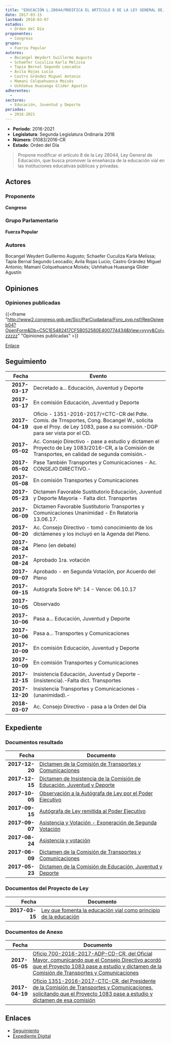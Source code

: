 ```yaml
---
title: "EDUCACIÓN L.28044/MODIFICA EL ARTÍCULO 8 DE LA LEY GENERAL DE..."
date: 2017-03-15
lastmod: 2018-03-07
estados: 
  - Orden del Día
proponentes: 
  - Congreso
grupos: 
  - Fuerza Popular
autores: 
  - Bocangel Weydert Guillermo Augusto
  - Schaefer Cuculiza Karla Melissa
  - Tapia Bernal Segundo Leocadio
  - Ávila Rojas Lucio
  - Castro Grández Miguel Antonio
  - Mamani Colquehuanca Moisés
  - Ushñahua Huasanga Glider Agustín
adherentes: 
  - 
sectores: 
  - Educación, Juventud y Deporte
periodos: 
  - 2016-2021
---
```


- **Periodo**: 2016-2021
- **Legislatura**: Segunda Legislatura Ordinaria 2016
- **Número**: 01083/2016-CR
- **Estado**: Orden del Día

> Propone modificar el artículo 8 de la Ley 28044, Ley General de Educación, que busca promover la enseñanza de la educación vial en las instituciones educativas públicas y privadas.


## Actores

### Proponente

**Congreso**

### Grupo Parlamentario

**Fuerza Popular**

### Autores

Bocangel Weydert Guillermo Augusto; Schaefer Cuculiza Karla Melissa; Tapia Bernal Segundo Leocadio; Ávila Rojas Lucio; Castro Grández Miguel Antonio; Mamani Colquehuanca Moisés; Ushñahua Huasanga Glider Agustín


## Opiniones

### Opiniones publicadas

{{<iframe "http://www2.congreso.gob.pe/Sicr/ParCiudadana/Foro_pvp.nsf/RepOpiweb04?OpenForm&Db=C5C1E5482417CF5B052580E400774434&View=yyyy&Col=zzzzz" "Opiniones publicadas" >}}

[Enlace](http://www2.congreso.gob.pe/Sicr/ParCiudadana/Foro_pvp.nsf/RepOpiweb04?OpenForm&Db=C5C1E5482417CF5B052580E400774434&View=yyyy&Col=zzzzz)

## Seguimiento

| Fecha | Evento |
|------:|--------|
| **2017-03-17** | Decretado a... Educación, Juventud y Deporte|
| **2017-03-17** | En comisión Educación, Juventud y Deporte|
| **2017-04-19** | Oficio - 1351-2016-2017/<CTC-CR del Pdte. Comis. de Trnsportes, Cong. Bocangel W., solicita que el Proy. de Ley 1083, pase a su comisión.-DGP para ser vista por el CD.|
| **2017-05-02** | Ac. Consejo Directivo - pase a estudio y dictamen el Proyecto de Ley 1083/2016-CR, a la Comisión de Transportes, en calidad de segunda comisión.-|
| **2017-05-02** | Pase También Transportes y Comunicaciones - Ac. CONSEJO DIRECTIVO.-|
| **2017-05-08** | En comisión Transportes y Comunicaciones|
| **2017-05-23** | Dictamen Favorable Sustitutorio Educación, Juventud y Deporte Mayoria - Falta dict. Transportes|
| **2017-06-09** | Dictamen Favorable Sustitutorio Transportes y Comunicaciones Unanimidad - En Relatoría 13.06.17.|
| **2017-06-20** | Ac. Consejo Directivo - tomó conocimiento de los dictámenes y los incluyó en la Agenda del Pleno.|
| **2017-08-24** | Pleno (en debate)|
| **2017-08-24** | Aprobado 1ra. votación|
| **2017-09-07** | Aprobado - en Segunda Votación, por Acuerdo del Pleno|
| **2017-09-15** | Autógrafa Sobre Nº: 14 - Vence: 06.10.17|
| **2017-10-05** | Observado|
| **2017-10-06** | Pasa a... Educación, Juventud y Deporte|
| **2017-10-06** | Pasa a... Transportes y Comunicaciones|
| **2017-10-09** | En comisión Educación, Juventud y Deporte|
| **2017-10-09** | En comisión Transportes y Comunicaciones|
| **2017-12-15** | Insistencia Educación, Juventud y Deporte - (insistencia).-Falta dict. Transportes|
| **2017-12-20** | Insistencia Transportes y Comunicaciones - (unanimidad).-|
| **2018-03-07** | Ac. Consejo Directivo - pasa a la Orden del Día|


## Expediente


### Documentos resultado

| Fecha | Documento |
|------:|--------|
| **2017-12-20** | [Dictamen de la Comisión de Transportes y Comunicaciones](http://www.leyes.congreso.gob.pe/Documentos/2016_2021/Dictamenes/Proyectos_de_Ley/01083DC23MAY20171220.PDF) |
| **2017-12-15** | [Dictamen de Insistencia de la Comisión de Educación, Juventud y Deporte](http://www.leyes.congreso.gob.pe/Documentos/2016_2021/Dictamenes/Proyectos_de_Ley/01083DC10MAY20171215.pdf) |
| **2017-10-05** | [Observación a la Autógrafa de Ley por el Poder Ejecutivo](http://www.leyes.congreso.gob.pe/Documentos/2016_2021/Observacion_a_la_Autografa/OBAU0108320171005.pdf) |
| **2017-09-15** | [Autógrafa de Ley remitida al Poder Ejecutivo](http://www.leyes.congreso.gob.pe/Documentos/2016_2021/Autografas/Ley_y_de_Resolucion_Legislativa/AU0108320170915.pdf) |
| **2017-09-07** | [Asistencia y Votación - Exoneración de Segunda Votación](http://www.leyes.congreso.gob.pe/Documentos/2016_2021/Asistencia_y_Votacion/Proyectos_de_Ley/Exoneracion_de_Segunda_Votacion/ESV0108320170907.pdf) |
| **2017-08-24** | [Asistencia y votación](http://www.leyes.congreso.gob.pe/Documentos/2016_2021/Asistencia_y_Votacion/Proyectos_de_Ley/AV0108320170824.pdf) |
| **2017-06-09** | [Dictamen de la Comisión de Transportes y Comunicaciones](http://www.leyes.congreso.gob.pe/Documentos/2016_2021/Dictamenes/Proyectos_de_Ley/01083DC23MAY20170609.pdf) |
| **2017-05-23** | [Dictamen de la Comisión de Educación, Juventud y Deporte](http://www.leyes.congreso.gob.pe/Documentos/2016_2021/Dictamenes/Proyectos_de_Ley/01083DC10MAY20170523.pdf) |

### Documentos del Proyecto de Ley

| Fecha | Documento |
|------:|--------|
| **2017-03-15** | [Ley que fomenta la educación vial como principio de la educación](http://www.leyes.congreso.gob.pe/Documentos/2016_2021/Proyectos_de_Ley_y_de_Resoluciones_Legislativas/PL0108320170315..pdf) |

### Documentos de Anexo

| Fecha | Documento |
|------:|--------|
| **2017-05-05** | [Oficio 700-2016-2017-ADP-CD-CR, del Oficial Mayor, comunicando que el Consejo Directivo acordó que el Proyecto 1083 pase a estudio y dictamen de la Comisión de Transportes y Comunicaciones](http://www.leyes.congreso.gob.pe/Documentos/2016_2021/Oficios/Oficialia_Mayor/OFICIO-700-2016-2017-ADP-CD-CR.pdf) |
| **2017-04-19** | [Oficio 1351-2016-2017-CTC-CR, del Presidente de la Comisión de Transportes y Comunicaciones, solicitando que el Proyecto 1083 pase a estudio y dictamen de esa comisión](http://www.leyes.congreso.gob.pe/Documentos/2016_2021/Oficios/Comisiones_Ordinarias/OFICIO-1351-2016-2017-CTC-CR..pdf) |

## Enlaces 

- [Seguimiento](http://www2.congreso.gob.pe/Sicr/TraDocEstProc/CLProLey2016.nsf/f7fff46988ca05b1052578e100829cc7/1f16f2354a8a1a8c052580e400615a8a?OpenDocument)
- [Expediente Digital](http://www2.congreso.gob.pe/Sicr/TraDocEstProc/CLProLey2016.nsf/f7fff46988ca05b1052578e100829cc7/1f16f2354a8a1a8c052580e400615a8a?OpenDocument&Click=05257FB7005EB655.eb71d0cf91d8294e05256cdf006b5706/$Body/0.1C6C)
